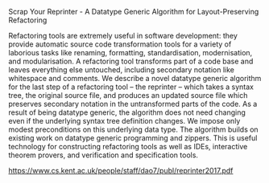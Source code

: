 Scrap Your Reprinter - A Datatype Generic Algorithm for Layout-Preserving Refactoring

Refactoring tools are extremely useful in software development:
they provide automatic source code transformation tools for a variety
of laborious tasks like renaming, formatting, standardisation,
modernisation, and modularisation. A refactoring tool transforms
part of a code base and leaves everything else untouched, including
secondary notation like whitespace and comments. We describe a
novel datatype generic algorithm for the last step of a refactoring
tool – the reprinter – which takes a syntax tree, the original source
file, and produces an updated source file which preserves secondary
notation in the untransformed parts of the code. As a result of being
datatype generic, the algorithm does not need changing even
if the underlying syntax tree definition changes. We impose only
modest preconditions on this underlying data type. The algorithm
builds on existing work on datatype generic programming and zippers.
This is useful technology for constructing refactoring tools
as well as IDEs, interactive theorem provers, and verification and
specification tools.

https://www.cs.kent.ac.uk/people/staff/dao7/publ/reprinter2017.pdf
